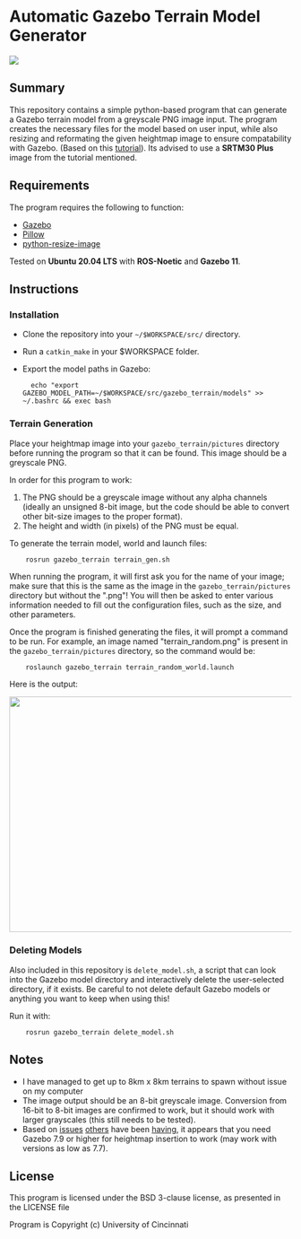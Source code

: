 # Automatic Gazebo Terrain Model Generator

<img src="https://img.shields.io/badge/noetic-passing-green">

## Summary

This repository contains a simple python-based program that can generate a Gazebo terrain model from a greyscale PNG image input. The program creates the necessary files for the model based on user input, while also resizing and reformating the given heightmap image to ensure compatability with Gazebo. (Based on this [tutorial](https://github.com/AS4SR/general_info/wiki/Creating-Heightmaps-for-Gazebo)). Its advised to use a **SRTM30 Plus** image from the tutorial mentioned.

## Requirements

The program requires the following to function:
* [Gazebo](http://gazebosim.org/)
* [Pillow](http://pillow.readthedocs.io/en/3.0.x/index.html)
* [python-resize-image](https://pypi.python.org/pypi/python-resize-image)

Tested on **Ubuntu 20.04 LTS** with **ROS-Noetic** and **Gazebo 11**.

## Instructions

### Installation

* Clone the repository into your `~/$WORKSPACE/src/` directory.

* Run a `catkin_make` in your $WORKSPACE folder.

* Export the model paths in Gazebo:

        echo "export GAZEBO_MODEL_PATH=~/$WORKSPACE/src/gazebo_terrain/models" >> ~/.bashrc && exec bash


### Terrain Generation

Place your heightmap image into your `gazebo_terrain/pictures` directory before running the program so that it can be found. This image should be a greyscale PNG.

In order for this program to work:

  1. The PNG should be a greyscale image without any alpha channels (ideally an unsigned 8-bit image, but the code should be able to convert other bit-size images to the proper format).
  2. The height and width (in pixels) of the PNG must be equal.

To generate the terrain model, world and launch files:

        rosrun gazebo_terrain terrain_gen.sh


When running the program, it will first ask you for the name of your image; make sure that this is the same as the image in the `gazebo_terrain/pictures` directory but without the ".png"! You will then be asked to enter various information needed to fill out the configuration files, such as the size, and other parameters.

Once the program is finished generating the files, it will prompt a command to be run. For example, an image named "terrain_random.png" is present in the `gazebo_terrain/pictures` directory, so the command would be:


        roslaunch gazebo_terrain terrain_random_world.launch

Here is the output:

<img src="https://user-images.githubusercontent.com/45683974/94947425-407a6e80-04fb-11eb-860e-52164d57af1a.jpg" width="900" height="420">

### Deleting Models

Also included in this repository is `delete_model.sh`, a script that can look into the Gazebo model directory and interactively delete the user-selected directory, if it exists. Be careful to not delete default Gazebo models or anything you want to keep when using this!

Run it with:

        rosrun gazebo_terrain delete_model.sh

## Notes

* I have managed to get up to 8km x 8km terrains to spawn without issue on my computer
* The image output should be an 8-bit greyscale image. Conversion from 16-bit to 8-bit images are confirmed to work, but it should work with larger grayscales (this still needs to be tested).
* Based on [issues](http://answers.gazebosim.org/question/17984/heightmap-insertion-unsuccessful-with-gazebo-7/) [others](http://answers.gazebosim.org/question/16319/gazebo-700-crash-on-heightmap-insertion/) have been [having](https://github.com/MatthewVerbryke/gazebo_terrain/issues/1), it appears that you need Gazebo 7.9 or higher for heightmap insertion to work (may work with versions as low as 7.7).

## License

This program is licensed under the BSD 3-clause license, as presented in the LICENSE file

Program is Copyright (c) University of Cincinnati

